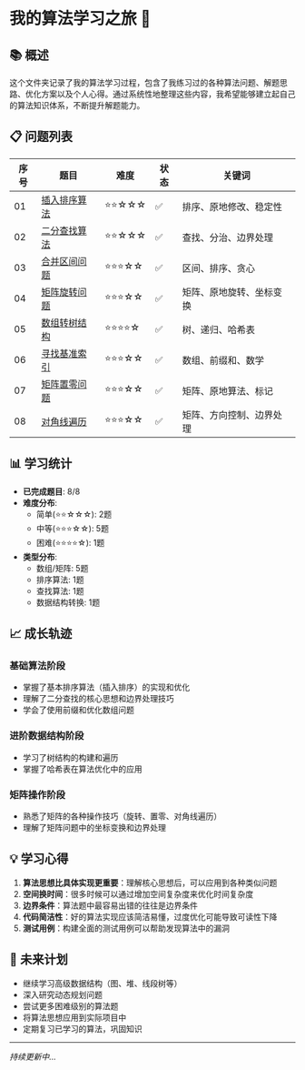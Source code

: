 # 我的算法学习之旅 🚀

## 📚 概述
这个文件夹记录了我的算法学习过程，包含了我练习过的各种算法问题、解题思路、优化方案以及个人心得。通过系统性地整理这些内容，我希望能够建立起自己的算法知识体系，不断提升解题能力。

## 📋 问题列表

| 序号 | 题目 | 难度 | 状态 | 关键词 |
|------|------|------|------|-------|
| 01 | [插入排序算法](./01-插入排序算法.md) | ⭐⭐☆☆☆ | ✅ | 排序、原地修改、稳定性 |
| 02 | [二分查找算法](./02-二分查找算法.md) | ⭐⭐☆☆☆ | ✅ | 查找、分治、边界处理 |
| 03 | [合并区间问题](./03-合并区间问题.md) | ⭐⭐⭐☆☆ | ✅ | 区间、排序、贪心 |
| 04 | [矩阵旋转问题](./04-矩阵旋转问题.md) | ⭐⭐⭐☆☆ | ✅ | 矩阵、原地旋转、坐标变换 |
| 05 | [数组转树结构](./05-数组转树结构.md) | ⭐⭐⭐⭐☆ | ✅ | 树、递归、哈希表 |
| 06 | [寻找基准索引](./06-寻找基准索引.md) | ⭐⭐⭐☆☆ | ✅ | 数组、前缀和、数学 |
| 07 | [矩阵置零问题](./07-矩阵置零问题.md) | ⭐⭐⭐☆☆ | ✅ | 矩阵、原地算法、标记 |
| 08 | [对角线遍历](./08-对角线遍历.md) | ⭐⭐⭐☆☆ | ✅ | 矩阵、方向控制、边界处理 |

## 📊 学习统计

- **已完成题目**: 8/8
- **难度分布**:
  - 简单(⭐⭐☆☆☆): 2题
  - 中等(⭐⭐⭐☆☆): 5题
  - 困难(⭐⭐⭐⭐☆): 1题
- **类型分布**:
  - 数组/矩阵: 5题
  - 排序算法: 1题
  - 查找算法: 1题
  - 数据结构转换: 1题

## 📈 成长轨迹

### 基础算法阶段
- 掌握了基本排序算法（插入排序）的实现和优化
- 理解了二分查找的核心思想和边界处理技巧
- 学会了使用前缀和优化数组问题

### 进阶数据结构阶段
- 学习了树结构的构建和遍历
- 掌握了哈希表在算法优化中的应用

### 矩阵操作阶段
- 熟悉了矩阵的各种操作技巧（旋转、置零、对角线遍历）
- 理解了矩阵问题中的坐标变换和边界处理

## 💡 学习心得

1. **算法思想比具体实现更重要**：理解核心思想后，可以应用到各种类似问题
2. **空间换时间**：很多时候可以通过增加空间复杂度来优化时间复杂度
3. **边界条件**：算法题中最容易出错的往往是边界条件
4. **代码简洁性**：好的算法实现应该简洁易懂，过度优化可能导致可读性下降
5. **测试用例**：构建全面的测试用例可以帮助发现算法中的漏洞

## 🎯 未来计划

- 继续学习高级数据结构（图、堆、线段树等）
- 深入研究动态规划问题
- 尝试更多困难级别的算法题
- 将算法思想应用到实际项目中
- 定期复习已学习的算法，巩固知识

---

*持续更新中...*